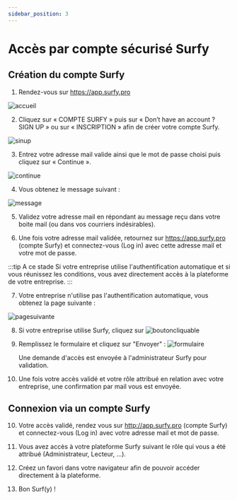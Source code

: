 ```yaml
---
sidebar_position: 3
---
```


# Accès par compte sécurisé Surfy

## Création du compte Surfy

1) Rendez-vous sur https://app.surfy.pro 

![accueil](https://res.cloudinary.com/dngnxxqr4/image/upload/v1725529169/tutoriels/access/acc%C3%A8s%20Surfy.png)

2) Cliquez sur « COMPTE SURFY » puis sur « Don’t have an account ? SIGN 
UP » ou sur « INSCRIPTION » afin de créer votre compte Surfy.

![sinup](https://res.cloudinary.com/dngnxxqr4/image/upload/v1719473656/sign_up_u8e7ra.png)

3) Entrez votre adresse mail valide ainsi que le mot de passe choisi puis 
cliquez sur « Continue ».

![continue](https://res.cloudinary.com/dngnxxqr4/image/upload/v1719473656/entrez_les_donn%C3%A9es_rcpxt3.png)

4) Vous obtenez le message suivant :

![message](https://res.cloudinary.com/dngnxxqr4/image/upload/v1725617033/tutoriels/access/surfy%20securis%C3%A9/validation%20mail.png)

5) Validez votre adresse mail en répondant au message reçu dans votre 
boite mail (ou dans vos courriers indésirables).

6) Une fois votre adresse mail validée, retournez sur https://app.surfy.pro (compte Surfy) et connectez-vous (Log in) avec cette adresse mail et 
votre mot de passe.

:::tip A ce stade
Si votre entreprise utilise l'authentification automatique et si vous réunissez les conditions, vous avez directement accès à la plateforme de votre entreprise.
:::

7) Votre entreprise n'utilise pas l'authentification automatique, vous obtenez la page suivante :

![pagesuivante](https://res.cloudinary.com/dngnxxqr4/image/upload/v1725527994/tutoriels/access/google/wu9g3mdfxk4omjgtdopl.png)

8) Si votre entreprise utilise Surfy, cliquez sur ![boutoncliquable](https://res.cloudinary.com/dngnxxqr4/image/upload/v1725529998/tutoriels/access/google/tezrai39oldhxxdmmqlo.png)

9) Remplissez le formulaire et cliquez sur "Envoyer" :
![formulaire](https://res.cloudinary.com/dngnxxqr4/image/upload/v1725527994/tutoriels/access/google/fs1qudetrbekkl0inbsg.png)

   Une demande d'accès est envoyée à l'administrateur Surfy pour validation.

10) Une fois votre accès validé et votre rôle attribué en relation avec votre entreprise, une confirmation par mail vous est envoyée.

## Connexion via un compte Surfy

10) Votre accès validé, rendez vous sur http://app.surfy.pro (compte Surfy) et connectez-vous (Log in) avec votre adresse mail et mot de passe.

11) Vous avez accès à votre plateforme Surfy suivant le rôle qui vous a été attribué (Administrateur, Lecteur, ...).

12) Créez un favori dans votre navigateur afin de pouvoir accéder directement à la plateforme.

13) Bon Surf(y) !